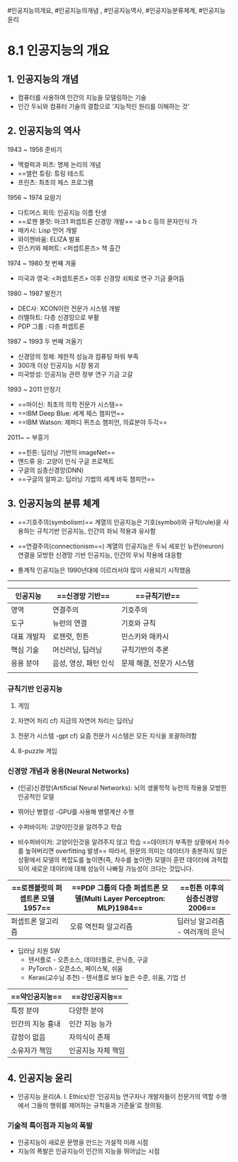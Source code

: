 #인공지능의개요, #인공지능의개념 , #인공지능역사, #인공지능분류체계, #인공지능윤리
# 8.1 인공지능의 개요
## 1. 인공지능의 개념
- 컴퓨터를 사용하여 인간의 지능을 모델링하는 기술
- 인간 두뇌와 컴퓨터 기술의 결합으로 '지능적인 원리를 이해하는 것'

## 2. 인공지능의 역사

1943 ~ 1956 준비기
- 맥컬럭과 피츠: 명제 논리의 개념
- ==앨런 튜링: 튜링 테스트
- 프린츠: 최초의 체스 프로그램

1956 ~ 1974 요람기
- 다트머스 회의: 인공지능 이름 탄생
- ==로젠 블럿: 마크1 퍼셉트론 신경망 개발==
	-a b c 등의 문자인식 가
- 매카시: Lisp 언어 개발
- 와이젠바움: ELIZA 발표
- 민스키와 페퍼트:  <퍼셉트론즈> 책 출간

1974 ~ 1980 첫 번째 겨울
- 미국과 영국: <퍼셉트론즈> 이후 신경망 쇠퇴로 연구 기금 줄어듬

1980 ~ 1987 발전기
-  DEC사: XCON이란 전문가 시스템 개발
- 러멜하트: 다층 신경망으로 부활
- PDP 그룹 : 다층 퍼셉트론

1987 ~ 1993 두 번째 겨울기
- 신경망의 정체: 제한적 성능과 컴퓨팅 파워 부족
- 300개 이상 인공지능 시장 붕괴
- 미국방성: 인공지능 관련 정부 연구 기금 고갈

1993 ~ 2011 안정기
- ==마이신: 최초의 의학 전문가 시스템==
- ==IBM Deep Blue: 세계 체스 챔피언==
- ==IBM Watson: 제퍼디 퀴즈쇼 챔피언, 의료분야 두각==
 
2011~ ~ 부흥기
- ==힌튼: 딥러닝 기반의 imageNet==
- 앤드류 응: 고양이 인식 구글 프로젝트
- 구글의 심층신경망(DNN)
- ==구글의 알파고: 딥러닝 기법의 세계 바둑 챔피언==


## 3. 인공지능의 분류 체계

- ==기호주의(symbolism)== 계열의 인공지능은 기호(symbol)와 규칙(rule)을 사용하는 규칙기반 인공지능, 인간의 좌뇌 작용과 유사함

- ==연결주의(connectionism==) 계열의 인공지능은 두뇌 세포인 뉴런(neuron) 연결을 모방한 신경망 기반 인공지능, 인간의 우뇌 작용에 대응함

 - 통계적 인공지능은 1990년대에 이르러서야 많이 사용되기 시작했음
---

| 인공지능   | ==신경망 기반==    | ==규칙기반==       |
| ------ | ------------- | -------------- |
| 영역     | 연결주의          | 기호주의           |
| 도구     | 뉴런의 연결        | 기호와 규칙         |
| 대표 개발자 | 로젠럿, 힌튼       | 민스키와 매카시       |
| 핵심 기술  | 머신러닝, 딥러닝     | 규칙기반의 추론       |
| 응용 분야  | 음성, 영상, 패턴 인식 | 문제 해결, 전문가 시스템 |
|        |               |                |

### 규칙기반 인공지능 
1. 게임
2. 자연어 처리
	cf) 지금의 자연어 처리는 딥러닝
3. 전문가 시스템
	-gpt
	cf) 요즘 전문가 시스템은 모든 지식을 포괄하려함
		
4. 8-puzzle 게임

### 신경망 개념과 응용(Neural Networks)
- (인공)신경망(Artificial Neural Networks): 뇌의 생물학적 뉴런의 작용을 모방한 인공적인 모델

- 뛰어난 병렬성
	-GPU를 사용해 병렬계산 수행
	
- 수퍼바이저: 고양이인것을 알려주고 학습
- 비수퍼바이저: 고양이인것을 알려주지 않고 학습
==데이터가 부족한 상황에서 차수를 높혀버리면 overfitting 발생== 
따라서, 원문의 의미는 데이터가 충분하지 않은 상황에서 모델의 복잡도를 높이면(즉, 차수를 높이면) 모델이 훈련 데이터에 과적합되어 새로운 데이터에 대해 성능이 나빠질 가능성이 크다는 것입니다.

| ==로젠블럿의 퍼셉트론 모델1957== | ==PDP 그룹의 다층 퍼셉트론 모델(Multi Layer Perceptron: MLP)1984== | ==힌튼 이후의 심층신경망2006== |
| --------------------- | ------------------------------------------------------- | -------------------- |
| 퍼셉트론 알고리즘             | 오류 역전파 알고리즘                                             | 딥러닝 알고리즘 - 여러개의 은닉   |

- 딥러닝 지원 SW
	- 텐서플로 - 오픈소스, 데이터플로, 은닉층, 구글
	- PyTorch - 오픈소스, 페이스북, 쉬움
	- Keras(교수님 추천) - 텐서플로 보다 높은 수준, 쉬움, 기업 선


| ==약인공지능== | ==강인공지능==  |
| --------- | ---------- |
| 특정 분야     | 다양한 분야     |
| 인간의 지능 흉내 | 인간 지능 능가   |
| 감정이 없음    | 자의식이 존재    |
| 소유자가 책임   | 인공지능 자체 책임 |

## 4. 인공지능 윤리

- 인공지능 윤리(A. I. Ethics)란 ‘인공지능 연구자나 개발자들이 전문가의 역할 수행에서 그들의 행위를 제어하는 규칙들과 기준들’로 정의됨.
### 기술적 특이점과 지능의 폭발
- 인공지능이 새로운 문명을 만드는 가설적 미래 시점
- 지능의 폭발은 인공지능이 인간의 지능을 뛰어넘는 시점
